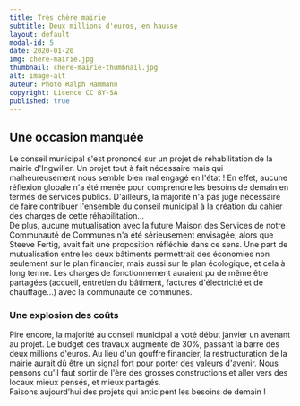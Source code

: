 ```yaml
---
title: Très chère mairie
subtitle: Deux millions d'euros, en hausse
layout: default
modal-id: 5 
date: 2020-01-20
img: chere-mairie.jpg
thumbnail: chere-mairie-thumbnail.jpg
alt: image-alt
auteur: Photo Ralph Hammann
copyright: Licence CC BY-SA
published: true
---
```

## Une occasion manquée ##
Le conseil municipal s'est prononcé sur un projet de réhabilitation de la mairie d'Ingwiller. Un projet tout à fait nécessaire mais qui malheureusement nous semble bien mal engagé en l'état ! En effet, aucune réflexion globale n'a été menée pour comprendre les besoins de demain en termes de services publics. D'ailleurs, la majorité n'a pas jugé nécessaire de faire contribuer l'ensemble du conseil municipal à la création du cahier des charges de cette réhabilitation...  
De plus, aucune mutualisation avec la future Maison des Services de notre Communauté de Communes n'a été sérieusement envisagée, alors  que Steeve Fertig, avait fait une proposition réfléchie dans ce sens. Une part de mutualisation entre les deux bâtiments permettrait des économies non seulement sur le plan financier, mais aussi sur le plan écologique, et cela à long terme. 
Les charges de fonctionnement auraient pu de même être partagées (accueil, entretien du bâtiment, factures d'électricité et de chauffage...) avec la communauté de communes. 

### Une explosion des coûts ###
Pire encore, la majorité au conseil municipal a voté début janvier un avenant au projet. Le budget des travaux augmente de 30%, passant la barre des deux millions d'euros. Au lieu d'un gouffre financier, la restructuration de la mairie aurait dû être un signal fort pour porter des valeurs d'avenir. Nous pensons qu'il faut sortir de l'ère des grosses constructions et aller vers des locaux mieux pensés, et mieux partagés.  
Faisons aujourd’hui des projets qui anticipent les besoins de demain !